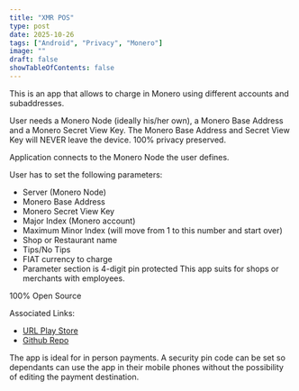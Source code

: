 ```yaml
---
title: "XMR POS"
type: post
date: 2025-10-26
tags: ["Android", "Privacy", "Monero"]
image: ""
draft: false
showTableOfContents: false
---
```


This is an app that allows to charge in Monero using different accounts and subaddresses.

User needs a Monero Node (ideally his/her own), a Monero Base Address and a Monero Secret View Key. The Monero Base Address and Secret View Key will NEVER leave the device. 100% privacy preserved.

Application connects to the Monero Node the user defines.

User has to set the following parameters:
- Server (Monero Node)
- Monero Base Address
- Monero Secret View Key
- Major Index (Monero account)
- Maximum Minor Index (will move from 1 to this number and start over)
- Shop or Restaurant name
- Tips/No Tips
- FIAT currency to charge
- Parameter section is 4-digit pin protected This app suits for shops or merchants with employees.

100% Open Source

Associated Links:

- [URL Play Store](https://play.google.com/store/apps/details?id=cl.icripto.xmrpos)
- [Github Repo](https://github.com/felipebrunet/xmr_pos)


The app is ideal for in person payments. A security pin code can be set so dependants can use the app in their mobile phones without the possibility of editing the payment destination. 


